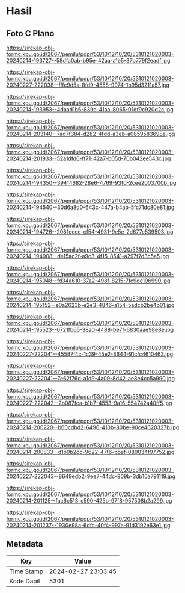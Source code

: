 # Hasil

## Foto C Plano

https://sirekap-obj-formc.kpu.go.id/2067/pemilu/pdpr/53/10/12/10/20/5310121020003-20240214-193727--58dfa0ab-b95e-42aa-a1e5-37b779f2eadf.jpg

https://sirekap-obj-formc.kpu.go.id/2067/pemilu/pdpr/53/10/12/10/20/5310121020003-20240227-222038--fffe9d5a-8fd9-4558-9974-1b95d3211a57.jpg

https://sirekap-obj-formc.kpu.go.id/2067/pemilu/pdpr/53/10/12/10/20/5310121020003-20240214-193953--4daad1b6-839c-41aa-8065-01df9c920d2c.jpg

https://sirekap-obj-formc.kpu.go.id/2067/pemilu/pdpr/53/10/12/10/20/5310121020003-20240214-203140--7ad7f384-d282-4fdd-a3eb-a0859583698e.jpg

https://sirekap-obj-formc.kpu.go.id/2067/pemilu/pdpr/53/10/12/10/20/5310121020003-20240214-201933--52a1dfd6-ff71-42a7-b05d-70b042ee543c.jpg

https://sirekap-obj-formc.kpu.go.id/2067/pemilu/pdpr/53/10/12/10/20/5310121020003-20240214-194350--39414682-28e6-4769-93f0-2cee2003700b.jpg

https://sirekap-obj-formc.kpu.go.id/2067/pemilu/pdpr/53/10/12/10/20/5310121020003-20240214-194540--30d6a8d0-643c-447a-b4ab-5fc71dc80e81.jpg

https://sirekap-obj-formc.kpu.go.id/2067/pemilu/pdpr/53/10/12/10/20/5310121020003-20240214-194726--2081eece-cf54-4931-9e5e-2d677c539503.jpg

https://sirekap-obj-formc.kpu.go.id/2067/pemilu/pdpr/53/10/12/10/20/5310121020003-20240214-194908--de15ac2f-a9c3-4f15-8541-a297f7d3c5e5.jpg

https://sirekap-obj-formc.kpu.go.id/2067/pemilu/pdpr/53/10/12/10/20/5310121020003-20240214-195048--fd34a610-37a2-498f-8215-7fc9de196990.jpg

https://sirekap-obj-formc.kpu.go.id/2067/pemilu/pdpr/53/10/12/10/20/5310121020003-20240214-195152--e0a2623b-e2e3-4846-a154-5adcb2be4b01.jpg

https://sirekap-obj-formc.kpu.go.id/2067/pemilu/pdpr/53/10/12/10/20/5310121020003-20240214-195523--0721fb65-38ad-4488-be7f-6830aae98e8e.jpg

https://sirekap-obj-formc.kpu.go.id/2067/pemilu/pdpr/53/10/12/10/20/5310121020003-20240227-222041--45587f4c-1c39-45e2-8644-91cfc4610463.jpg

https://sirekap-obj-formc.kpu.go.id/2067/pemilu/pdpr/53/10/12/10/20/5310121020003-20240227-222041--7e62f76d-a1d9-4a09-8d42-ae8e4cc5a990.jpg

https://sirekap-obj-formc.kpu.go.id/2067/pemilu/pdpr/53/10/12/10/20/5310121020003-20240227-222042--2b087fca-b1b7-4553-9a16-554742a40ff5.jpg

https://sirekap-obj-formc.kpu.go.id/2067/pemilu/pdpr/53/10/12/10/20/5310121020003-20240214-200220--b60cdbd2-6496-410b-80be-90ce4620327b.jpg

https://sirekap-obj-formc.kpu.go.id/2067/pemilu/pdpr/53/10/12/10/20/5310121020003-20240214-200833--d1b9b2dc-9622-47f6-b5ef-089034f97752.jpg

https://sirekap-obj-formc.kpu.go.id/2067/pemilu/pdpr/53/10/12/10/20/5310121020003-20240227-222043--8649edb2-9ee7-44dc-809b-3db16a791119.jpg

https://sirekap-obj-formc.kpu.go.id/2067/pemilu/pdpr/53/10/12/10/20/5310121020003-20240214-201125--fac6c513-c590-425b-97f8-957508b2a299.jpg

https://sirekap-obj-formc.kpu.go.id/2067/pemilu/pdpr/53/10/12/10/20/5310121020003-20240214-201237--1930e98a-6dfc-40f4-997e-91d3192e63e1.jpg


## Metadata

| Key        | Value               |
| ---------- | ------------------- |
| Time Stamp | 2024-02-27 23:03:45 |
| Kode Dapil | 5301                |



